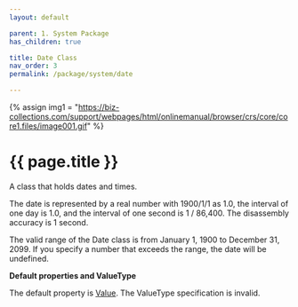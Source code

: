 ```yaml
---
layout: default

parent: 1. System Package
has_children: true

title: Date Class
nav_order: 3
permalink: /package/system/date

---
```

{% assign img1 = "https://biz-collections.com/support/webpages/html/onlinemanual/browser/crs/core/core1.files/image001.gif" %}


# {{ page.title }}

A class that holds dates and times.

The date is represented by a real number with 1900/1/1 as 1.0, the interval of one day is 1.0, and the interval of one second is 1 / 86,400. The disassembly accuracy is 1 second.

The valid range of the Date class is from January 1, 1900 to December 31, 2099. If you specify a number that exceeds the range, the date will be undefined.

<b>Default properties and ValueType</b>

The default property is [Value](/package/system/date/properties/value). The ValueType specification is invalid.